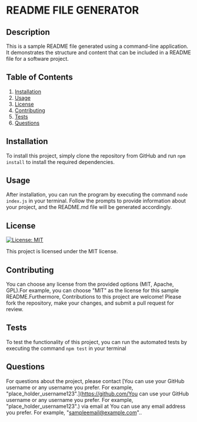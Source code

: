 # README FILE GENERATOR

## Description
This is a sample README file generated using a command-line application. It demonstrates the structure and content that can be included in a README file for a software project.

## Table of Contents
1. [Installation](#installation)
2. [Usage](#usage)
3. [License](#license)
4. [Contributing](#contributing)
5. [Tests](#tests)
6. [Questions](#questions)

## Installation
To install this project, simply clone the repository from GitHub and run `npm install` to install the required dependencies.

## Usage
After installation, you can run the program by executing the command `node index.js` in your terminal. Follow the prompts to provide information about your project, and the README.md file will be generated accordingly.

## License
[![License: MIT](https://img.shields.io/badge/License-MIT-blue.svg)](https://opensource.org/licenses/MIT)

This project is licensed under the MIT license.

## Contributing
You can choose any license from the provided options (MIT, Apache, GPL).For example, you can choose "MIT" as the license for this sample README.Furthermore, Contributions to this project are welcome! Please fork the repository, make your changes, and submit a pull request for review.

## Tests
To test the functionality of this project, you can run the automated tests by executing the command `npm test` in your terminal

## Questions
For questions about the project, please contact [You can use your GitHub username or any username you prefer. For example, "place_holder_username123".](https://github.com/You can use your GitHub username or any username you prefer. For example, "place_holder_username123".) via email at You can use any email address you prefer. For example, "sampleemail@example.com"..